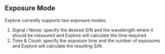 ## Exposure Mode

Explore currently supports two exposure modes:

1. Signal / Noise:  specify the desired S/N and the wavelength where it should be measured and Explore will calculate the time required.
2. Time & Count: specify the exposure time and the number of exposures and Explore will calculate the resulting S/N. 
